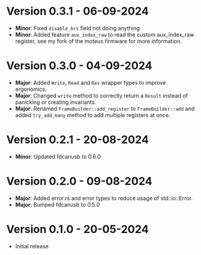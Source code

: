# Version 0.3.1 - 06-09-2024
- **Minor**: Fixed `disable_brs` field not doing anything
- **Minor**: Added feature `aux_index_raw` to read the custom aux_index_raw register, see my fork of the moteus firmware for more information.
# Version 0.3.0 - 04-09-2024
- **Major**: Added `Write`, `Read` and `Res` wrapper types to improve ergonomics.
- **Major**: Changed `write` method to correctly return a `Result` instead of panicking or creating invariants.
- **Major**: Renamed `FrameBuilder::add_register` to `FrameBuilder::add` and added `try_add_many` method to add multiple registers at once.
# Version 0.2.1 - 20-08-2024
- **Minor**: Updated fdcanusb to 0.6.0
# Version 0.2.0 - 09-08-2024
- **Major**: Added error.rs and error types to reduce usage of std::io::Error.
- **Major**: Bumped fdcanusb to 0.5.0
# Version 0.1.0 - 20-05-2024
- Initial release
